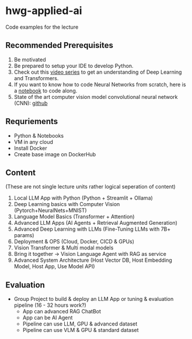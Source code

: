 # hwg-applied-ai
Code examples for the lecture

## Recommended Prerequisites
1. Be motivated
2. Be prepared to setup your IDE to develop Python.
3. Check out this [video series](https://youtube.com/playlist?list=PLZHQObOWTQDNU6R1_67000Dx_ZCJB-3pi&si=qIJzZmIrt7hAO8Fn) to get an understanding of Deep Learning and Transformers.
4. If you want to know how to code Neural Networks from scratch, here is a [notebook](https://www.kaggle.com/code/scaomath/simple-neural-network-for-mnist-numpy-from-scratch) to code along.
5. State of the art computer vision model convolutional neural network (CNN): [github](https://poloclub.github.io/cnn-explainer/)

## Requriements
- Python & Notebooks
- VM in any cloud
- Install Docker
- Create base image on DockerHub

## Content

(These are not single lecture units rather logical seperation of content)

1. Local LLM App with Python (Python + Streamlit + Ollama)
2. Deep Learning basics with Computer Vision (Pytorch+NeuralNets+MNIST)
3. Language Model Basics (Transformer + Attention)
4. Advanced LLM Apps (AI Agents + Retrieval Augmented Generation)
5. Advanced Deep Learning with LLMs (Fine-Tuning LLMs with 7B+ params)
6. Deployment & OPS (Cloud, Docker, CICD & GPUs)
7. Vision Transformer & Multi modal models
8. Bring it together -> Vision Language Agent with RAG as service
9. Advanced System Architecture (Host Vector DB, Host Embedding Model, Host App, Use Model API)

## Evaluation

- Group Project to build & deploy an LLM App or tuning & evaluation pipeline (16 - 32 hours work?)
    - App can advanced RAG ChatBot
    - App can be AI Agent
    - Pipeline can use LLM, GPU & advanced dataset
    - Pipeline can use VLM & GPU & standard dataset